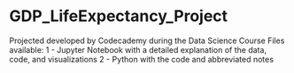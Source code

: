 # GDP_LifeExpectancy_Project

Projected developed by Codecademy during the Data Science Course
Files available:
1 - Jupyter Notebook with a detailed explanation of the data, code, and visualizations
2 - Python with the code and abbreviated notes
